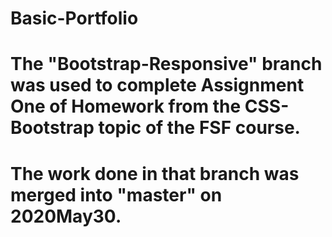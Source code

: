 # Basic-Portfolio
#
# The "Bootstrap-Responsive" branch was used to complete Assignment One of Homework from the CSS-Bootstrap topic of the FSF course.
# The work done in that branch was merged into "master" on 2020May30.
